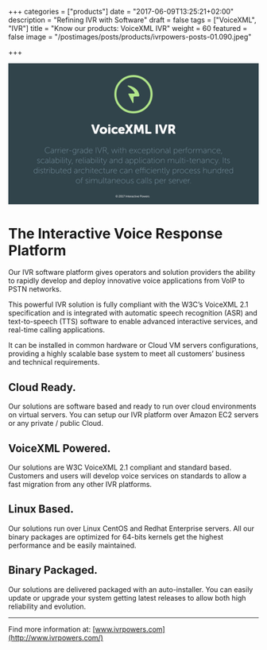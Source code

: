+++
categories = ["products"]
date = "2017-06-09T13:25:21+02:00"
description = "Refining IVR with Software"
draft = false
tags = ["VoiceXML", "IVR"]
title = "Know our products: VoiceXML IVR"
weight = 60
featured = false
image = "/postimages/posts/products/ivrpowers-posts-01.090.jpeg"

+++

![VoiceXML IVR logo](/postimages/posts/products/ivrpowers-posts-01.007.jpeg)

# The Interactive Voice Response Platform

Our IVR software platform gives operators and solution providers the ability to rapidly develop and deploy innovative voice applications from VoIP to PSTN networks.

This powerful IVR solution is fully compliant with the W3C’s VoiceXML 2.1 specification and is integrated with automatic speech recognition (ASR) and text-to-speech (TTS) software to enable advanced interactive services, and real-time calling applications.

It can be installed in common hardware or Cloud VM servers configurations, providing a highly scalable base system to meet all customers’ business and technical requirements.

## Cloud Ready.
Our solutions are software based and ready to run over cloud environments on virtual servers. You can setup our IVR platform over Amazon EC2 servers or any private / public Cloud.

## VoiceXML Powered.
Our solutions are W3C VoiceXML 2.1 compliant and standard based. Customers and users will develop voice services on standards to allow a fast migration from any other IVR platforms.

## Linux Based.
Our solutions run over Linux CentOS and Redhat Enterprise servers. All our binary packages are optimized for 64-bits kernels get the highest performance and be easily maintained.

## Binary Packaged.
Our solutions are delivered packaged with an auto-installer. You can easily update or upgrade your system getting latest releases to allow both high reliability and evolution.

---
Find more information at: [www.ivrpowers.com](http://www.ivrpowers.com/)

